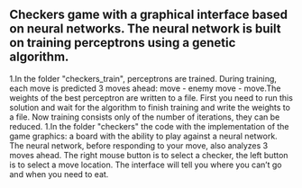 ## Checkers game with a graphical interface based on neural networks. The neural network is built on training perceptrons using a genetic algorithm.
1.In the folder "checkers_train", perceptrons are trained. During training, each move is predicted 3 moves ahead: move - enemy move - move.The weights of the best perceptron are written to a file.
First you need to run this solution and wait for the algorithm to finish training and write the weights to a file. Now training consists only of the number of iterations, they can be reduced.
1.In the folder "checkers" the code with the implementation of the game graphics: a board with the ability to play against a neural network. The neural network, before responding to your move, also analyzes 3 moves ahead.
The right mouse button is to select a checker, the left button is to select a move location. The interface will tell you where you can’t go and when you need to eat.
